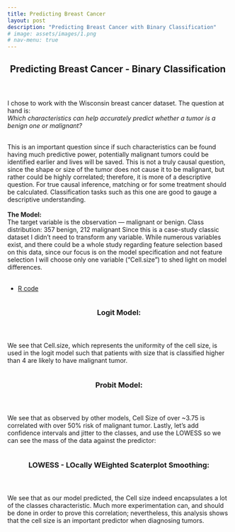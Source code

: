 ```yaml
---
title: Predicting Breast Cancer
layout: post
description: "Predicting Breast Cancer with Binary Classification"
# image: assets/images/1.png
# nav-menu: true
---
```


<!-- Main -->
<div id="main">

<!-- One -->
<section id="one">
	<div class="inner">
		<header class="major">
			<h2>Predicting Breast Cancer - Binary Classification </h2>
		</header>
I chose to work with the Wisconsin breast cancer dataset. The question at hand is:
<br>
<i>Which characteristics can help accurately predict whether a tumor is a benign one or malignant?</i>
<br>
<br>

This is an important question since if such characteristics can be found having much predictive power, potentially malignant tumors could be identified earlier and lives will be saved. This is not a truly causal question, since the shape or size of the tumor does not cause it to be malignant, but rather could be highly correlated; therefore, it is more of a descriptive question. For true causal inference, matching or for some treatment should be calculated. Classification tasks such as this one are good to gauge a descriptive understanding.
<br>
<br>
<b>The Model:</b>
<br>
The target variable is the observation — malignant or benign. Class distribution: 357 benign, 212 malignant
Since this is a case-study classic dataset I didn’t need to transform any variable. While numerous variables exist, and there could be a whole study regarding feature selection based on this data, since our focus is on the model specification and not feature selection I will choose only one variable (“Cell.size”) to shed light on model differences.
<br>
<br>

<ul class="actions">
	<li><a href="http://rpubs.com/oba2311/binary-classification-breast-cancer" class="button">R code</a></li>
			</ul>
				</div>
</section>

<!-- Two -->
<section id="two" class="spotlights">
	<section>
	</section>
	<section>
		<a class="image">
			<img src="{% link assets/images/logit.png %}" alt="" data-position="top center" />
		</a>
		<div class="content">
			<div class="inner">
				<header class="major">
					<h3>Logit Model:</h3>
				</header>
				<p>We see that Cell.size, which represents the uniformity of the cell size, is used in the logit model such that patients with size that is classified higher than 4 are likely to have malignant tumor.</p>
			</div>
		</div>
	</section>

<section>
	<a class="image">
		<img src="{% link assets/images/probit.png %}" alt="" data-position="25% 25%" />
	</a>
	<div class="content">
		<div class="inner">
			<header class="major">
				<h3>Probit Model:</h3>
			</header>
			<p>We see that as observed by other models, Cell Size of over ~3.75 is correlated with over 50% risk of malignant tumor. Lastly, let’s add confidence intervals and jitter to the classes, and use the LOWESS so we can see the mass of the data against the predictor:​</p>
		</div>
	</div>
</section>

<section>
		<a class="image">
			<img src="{% link assets/images/1.png %}" alt="" data-position="top center" />
		</a>
		<div class="content">
			<div class="inner">
				<header class="major">
					<h3>LOWESS - LOcally WEighted Scaterplot Smoothing:</h3>
				</header>
				<p>We see that as our model predicted, the Cell size indeed encapsulates a lot of the classes characteristic. Much more experimentation can, and should be done in order to prove this correlation; nevertheless, this analysis shows that the cell size is an important predictor when diagnosing tumors.</p>
			</div>
		</div>
	</section>
